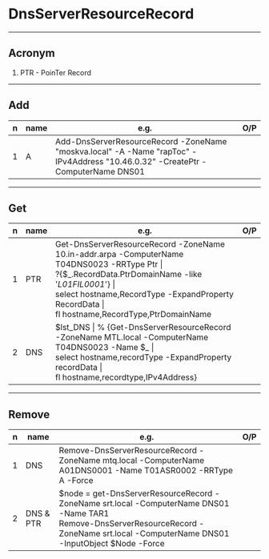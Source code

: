 # DnsServerResourceRecord

---

## Acronym
1. PTR - PoinTer Record

---

## Add
|n|name|e.g.|O/P|
|-|----|----|---|
|1|A   |Add-DnsServerResourceRecord -ZoneName "moskva.local" -A -Name "rapToc" -IPv4Address "10.46.0.32" -CreatePtr -ComputerName DNS01||

---

## Get
|n|name|e.g.|O/P|
|-|----|----|---|
|1|PTR | Get-DnsServerResourceRecord -ZoneName 10.in-addr.arpa -ComputerName T04DNS0023 -RRType Ptr \|<br/> ?{$_.RecordData.PtrDomainName -like '*L01FIL0001*'} \|<br/>select hostname,RecordType -ExpandProperty RecordData \|<br/>fl hostname,RecordType,PtrDomainName||
|2|DNS|$lst_DNS \| % {Get-DnsServerResourceRecord -ZoneName MTL.local -ComputerName T04DNS0023 -Name $_ \|<br/>select hostname,recordType -ExpandProperty recordData \|<br/>fl hostname,recordtype,IPv4Address}||

---

## Remove
|n|name|e.g.|O/P|
|-|----|----|---|
|1|DNS |Remove-DnsServerResourceRecord -ZoneName mtq.local -ComputerName A01DNS0001 -Name T01ASR0002 -RRType A -Force||
|2|DNS & PTR|$node = get-DnsServerResourceRecord -ZoneName srt.local -ComputerName DNS01 -Name TAR1<br/>Remove-DnsServerResourceRecord -ZoneName srt.local -ComputerName DNS01 -InputObject $Node -Force
